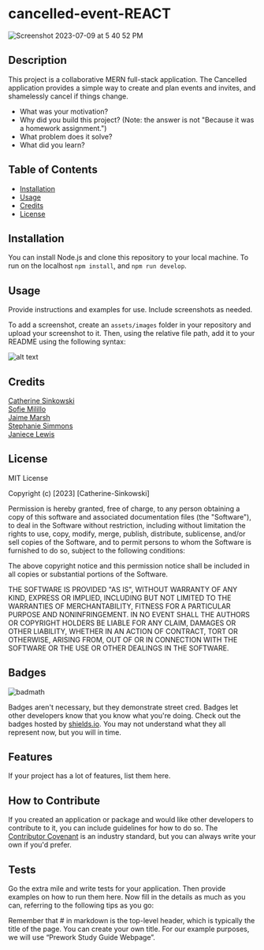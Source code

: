 # cancelled-event-REACT
![Screenshot 2023-07-09 at 5 40 52 PM](https://github.com/CatSink/cancelled-event-REACT/assets/121777930/a37fb8d4-23bb-49a1-ac3f-a57a20b47f69)

## Description

This project is a collaborative MERN full-stack application. The Cancelled application provides a simple way to create and plan events and invites, and shamelessly cancel if things change.

- What was your motivation?
- Why did you build this project? (Note: the answer is not "Because it was a homework assignment.")
- What problem does it solve?
- What did you learn?

## Table of Contents

- [Installation](#installation)
- [Usage](#usage)
- [Credits](#credits)
- [License](#license)

## Installation

You can install Node.js and clone this repository to your local machine. To run on the localhost `npm install`, and `npm run develop`.

## Usage

Provide instructions and examples for use. Include screenshots as needed.

To add a screenshot, create an `assets/images` folder in your repository and upload your screenshot to it. Then, using the relative file path, add it to your README using the following syntax:

![alt text](assets/images/screenshot.png)

## Credits

[Catherine Sinkowski](https://github.com/CatSink) <br>
[Sofie Milillo](https://github.com/smilillo) <br>
[Jaime Marsh](https://github.com/jaimemarsh) <br>
[Stephanie Simmons](https://github.com/ssimmons122) <br>
[Janiece Lewis](https://github.com/Janiece-Lewis) <br>

## License

MIT License

Copyright (c) [2023] [Catherine-Sinkowski]

Permission is hereby granted, free of charge, to any person obtaining a copy
of this software and associated documentation files (the "Software"), to deal
in the Software without restriction, including without limitation the rights
to use, copy, modify, merge, publish, distribute, sublicense, and/or sell
copies of the Software, and to permit persons to whom the Software is
furnished to do so, subject to the following conditions:

The above copyright notice and this permission notice shall be included in all
copies or substantial portions of the Software.

THE SOFTWARE IS PROVIDED "AS IS", WITHOUT WARRANTY OF ANY KIND, EXPRESS OR
IMPLIED, INCLUDING BUT NOT LIMITED TO THE WARRANTIES OF MERCHANTABILITY,
FITNESS FOR A PARTICULAR PURPOSE AND NONINFRINGEMENT. IN NO EVENT SHALL THE
AUTHORS OR COPYRIGHT HOLDERS BE LIABLE FOR ANY CLAIM, DAMAGES OR OTHER
LIABILITY, WHETHER IN AN ACTION OF CONTRACT, TORT OR OTHERWISE, ARISING FROM,
OUT OF OR IN CONNECTION WITH THE SOFTWARE OR THE USE OR OTHER DEALINGS IN THE
SOFTWARE.

## Badges

![badmath](https://img.shields.io/github/languages/top/nielsenjared/badmath)

Badges aren't necessary, but they demonstrate street cred. Badges let other developers know that you know what you're doing. Check out the badges hosted by [shields.io](https://shields.io/). You may not understand what they all represent now, but you will in time.

## Features

If your project has a lot of features, list them here.

## How to Contribute

If you created an application or package and would like other developers to contribute to it, you can include guidelines for how to do so. The [Contributor Covenant](https://www.contributor-covenant.org/) is an industry standard, but you can always write your own if you'd prefer.

## Tests

Go the extra mile and write tests for your application. Then provide examples on how to run them here.
Now fill in the details as much as you can, referring to the following tips as you go:

Remember that # in markdown is the top-level header, which is typically the title of the page. You can create your own title. For our example purposes, we will use “Prework Study Guide Webpage”.
